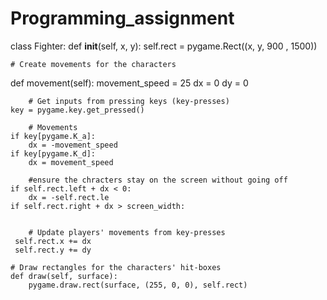 # Programming_assignment

class Fighter:
 def __init__(self, x, y):
    self.rect = pygame.Rect((x, y, 900 , 1500))


    # Create movements for the characters
def movement(self):
    movement_speed = 25
    dx = 0
    dy = 0

        # Get inputs from pressing keys (key-presses)
    key = pygame.key.get_pressed() 

        # Movements
    if key[pygame.K_a]:
        dx = -movement_speed
    if key[pygame.K_d]:
        dx = movement_speed 
     
        #ensure the chracters stay on the screen without going off
    if self.rect.left + dx < 0:
        dx = -self.rect.le 
    if self.rect.right + dx > screen_width:


        # Update players' movements from key-presses
     self.rect.x += dx
     self.rect.y += dy 

    # Draw rectangles for the characters' hit-boxes 
    def draw(self, surface):
        pygame.draw.rect(surface, (255, 0, 0), self.rect)